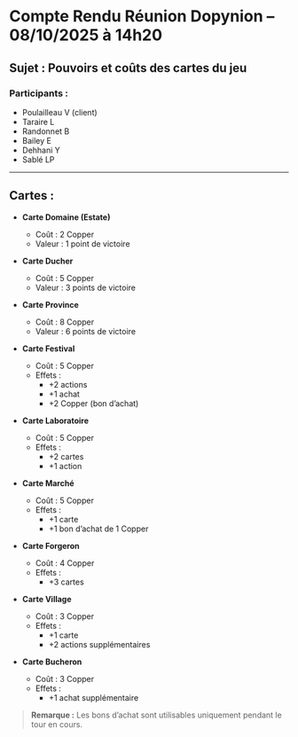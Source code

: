 # Compte Rendu Réunion Dopynion – 08/10/2025 à 14h20

## Sujet : Pouvoirs et coûts des cartes du jeu

### Participants :
- Poulailleau V (client)
- Taraire L
- Randonnet B
- Bailey E
- Dehhani Y
- Sablé LP

---

## Cartes :

- **Carte Domaine (Estate)**
  - Coût : 2 Copper
  - Valeur : 1 point de victoire

- **Carte Ducher**
  - Coût : 5 Copper
  - Valeur : 3 points de victoire

- **Carte Province**
  - Coût : 8 Copper
  - Valeur : 6 points de victoire

- **Carte Festival**
  - Coût : 5 Copper  
  - Effets :
    - +2 actions
    - +1 achat
    - +2 Copper (bon d’achat)

- **Carte Laboratoire**
  - Coût : 5 Copper  
  - Effets :
    - +2 cartes
    - +1 action

- **Carte Marché**
  - Coût : 5 Copper  
  - Effets :
    - +1 carte
    - +1 bon d’achat de 1 Copper

- **Carte Forgeron**
  - Coût : 4 Copper  
  - Effets :
    - +3 cartes

- **Carte Village**
  - Coût : 3 Copper  
  - Effets :
    - +1 carte
    - +2 actions supplémentaires

- **Carte Bucheron**
  - Coût : 3 Copper  
  - Effets :
    - +1 achat supplémentaire

> **Remarque :** Les bons d’achat sont utilisables uniquement pendant le tour en cours.
